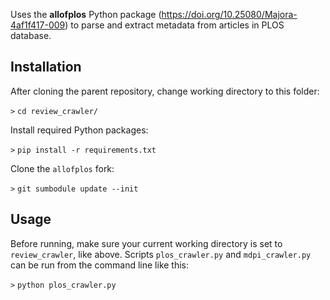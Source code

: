 Uses the __allofplos__ Python package (https://doi.org/10.25080/Majora-4af1f417-009) to parse and extract metadata from articles in PLOS database.

## Installation

After cloning the parent repository, change working directory to this folder:

`>` ```cd review_crawler/```

Install required Python packages:

`>` ```pip install -r requirements.txt```

Clone the `allofplos` fork:

`>` ```git sumbodule update --init```

## Usage

Before running, make sure your current working directory is set to `review_crawler`, like above. 
Scripts `plos_crawler.py` and `mdpi_crawler.py` can be run from the command line like this:

`>` ```python plos_crawler.py```
